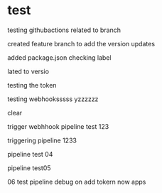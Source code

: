 # test

testing githubactions related to branch

created feature branch to add the version updates


added package.json
checking label

lated to versio

testing the token

testing webhooksssss yzzzzzz

clear

trigger webhhook pipeline test 123

triggering pipeline 1233


pipeline test 04

pipeline test05


06 test pipeline
debug on add tokern now apps
